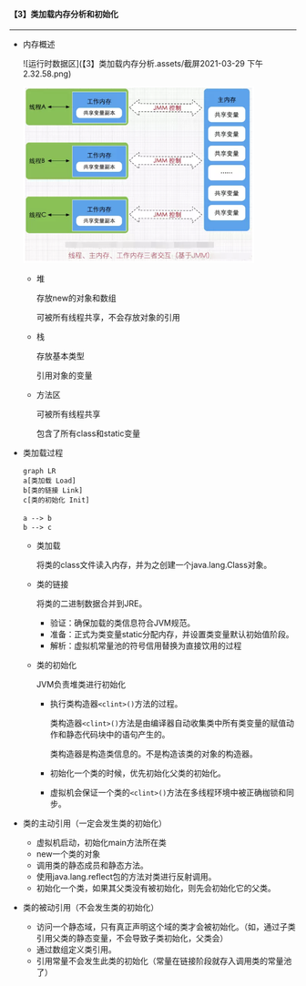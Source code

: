 #### 【3】类加载内存分析和初始化

------------

- 内存概述

  ![运行时数据区](【3】类加载内存分析.assets/截屏2021-03-29 下午2.32.58.png)

  <img src="【3】类加载内存分析.assets/截屏2021-03-29 下午2.42.44.png" alt="三内存交互" style="zoom:67%;" />

  - 堆

    存放new的对象和数组

    可被所有线程共享，不会存放对象的引用

  - 栈

    存放基本类型

    引用对象的变量

  - 方法区

    可被所有线程共享

    包含了所有class和static变量

- 类加载过程

  ```mermaid
  graph LR
  a[类加载 Load]
  b[类的链接 Link]
  c[类的初始化 Init]
  
  a --> b
  b --> c
  ```

  - 类加载

    将类的class文件读入内存，并为之创建一个java.lang.Class对象。

  - 类的链接

    将类的二进制数据合并到JRE。

    - 验证：确保加载的类信息符合JVM规范。
    - 准备：正式为类变量static分配内存，并设置类变量默认初始值阶段。
    - 解析：虚拟机常量池的符号信用替换为直接饮用的过程

  - 类的初始化

    JVM负责堆类进行初始化

    - 执行类构造器`<clint>()`方法的过程。

      类构造器`<clint>()`方法是由编译器自动收集类中所有类变量的赋值动作和静态代码块中的语句产生的。

      类构造器是构造类信息的。不是构造该类的对象的构造器。

    - 初始化一个类的时候，优先初始化父类的初始化。

    - 虚拟机会保证一个类的`<clint>()`方法在多线程环境中被正确枷锁和同步。

- 类的主动引用（一定会发生类的初始化）
  -  虚拟机启动，初始化main方法所在类
  - new一个类的对象
  - 调用类的静态成员和静态方法。
  - 使用java.lang.reflect包的方法对类进行反射调用。
  - 初始化一个类，如果其父类没有被初始化，则先会初始化它的父类。
  
- 类的被动引用（不会发生类的初始化）
  - 访问一个静态域，只有真正声明这个域的类才会被初始化。（如，通过子类引用父类的静态变量，不会导致子类初始化，父类会）
  - 通过数组定义类引用。
  - 引用常量不会发生此类的初始化（常量在链接阶段就存入调用类的常量池了）

